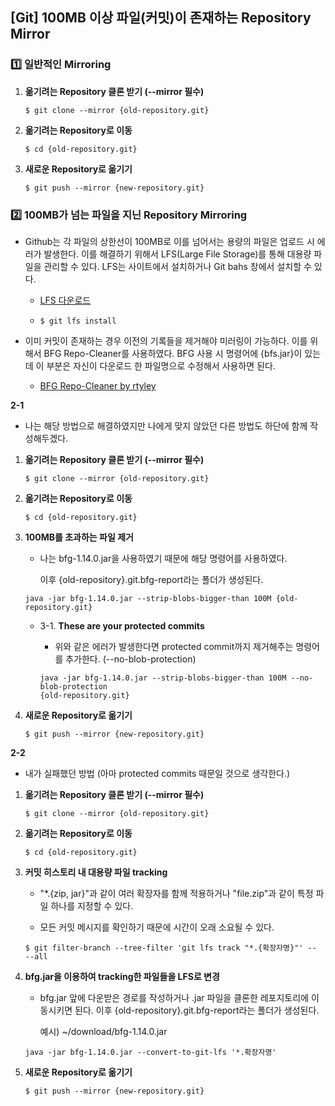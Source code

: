 ## [Git] 100MB 이상 파일(커밋)이 존재하는 Repository Mirror

### 1️⃣ 일반적인 Mirroring

1. **옮기려는 Repository 클론 받기 (--mirror 필수)**
   
   ```git
   $ git clone --mirror {old-repository.git}
   ```

2. **옮기려는 Repository로 이동**
   
   ```git
   $ cd {old-repository.git}
   ```

3. **새로운 Repository로 옮기기**
   
   ```git
   $ git push --mirror {new-repository.git}
   ```



### 2️⃣ 100MB가 넘는 파일을 지닌 Repository Mirroring

- Github는 각 파일의 상한선이 100MB로 이를 넘어서는 용량의 파일은 업로드 시 에러가 발생한다. 이를 해결하기 위해서 LFS(Large File Storage)를 통해 대용량 파일을 관리할 수 있다. LFS는 사이트에서 설치하거나 Git bahs 창에서 설치할 수 있다.
  
  - [LFS 다운로드](https://git-lfs.github.com/)
  
  - ```git
    $ git lfs install
    ```

- 이미 커밋이 존재하는 경우 이전의 기록들을 제거해야 미러링이 가능하다. 이를 위해서 BFG Repo-Cleaner를 사용하였다. BFG 사용 시 명령어에 {bfs.jar}이 있는데 이 부분은 자신이 다운로드 한 파일명으로 수정해서 사용하면 된다.
  
  - [BFG Repo-Cleaner by rtyley](https://rtyley.github.io/bfg-repo-cleaner/)



**2-1**

- 나는 해당 방법으로 해결하였지만 나에게 맞지 않았던 다른 방법도 하단에 함께 작성해두겠다.
1. **옮기려는 Repository 클론 받기 (--mirror 필수)**
   
   ```git
   $ git clone --mirror {old-repository.git}
   ```

2. **옮기려는 Repository로 이동**
   
   ```git
   $ cd {old-repository.git}
   ```

3. **100MB를 초과하는 파일 제거**
   
   - 나는 bfg-1.14.0.jar을 사용하였기 때문에 해당 명령어를 사용하였다.
     
     이후 {old-repository}.git.bfg-report라는 폴더가 생성된다.
   
   ```git
   java -jar bfg-1.14.0.jar --strip-blobs-bigger-than 100M {old-repository.git}
   ```
   
   - 3-1. **These are your protected commits**
     
     - 위와 같은 에러가 발생한다면 protected commit까지 제거해주는 명령어를 추가한다. (--no-blob-protection)
     
     ```git
     java -jar bfg-1.14.0.jar --strip-blobs-bigger-than 100M --no-blob-protection 
     {old-repository.git}
     ```

4. **새로운 Repository로 옮기기**
   
   ```git
   $ git push --mirror {new-repository.git}
   ```



**2-2**

- 내가 실패했던 방법 (아마 protected commits 때문일 것으로 생각한다.)
1. **옮기려는 Repository 클론 받기 (--mirror 필수)**
   
   ```git
   $ git clone --mirror {old-repository.git}
   ```

2. **옮기려는 Repository로 이동**
   
   ```git
   $ cd {old-repository.git}
   ```

3. **커밋 히스토리 내 대용량 파일 tracking**
   
   - "*.{zip, jar}"과 같이 여러 확장자를 함께 적용하거나 "file.zip"과 같이 특정 파일 하나를 지정할 수 있다.
   
   - 모든 커밋 메시지를 확인하기 때문에 시간이 오래 소요될 수 있다.
   
   ```git
   $ git filter-branch --tree-filter 'git lfs track "*.{확장자명}"' -- --all
   ```

4. **bfg.jar을 이용하여 tracking한 파일들을 LFS로 변경**
   
   - bfg.jar 앞에 다운받은 경로를 작성하거나 .jar 파일을 클론한 레포지토리에 이동시키면 된다. 이후 {old-repository}.git.bfg-report라는 폴더가 생성된다.
     
     예시) ~/download/bfg-1.14.0.jar
   
   ```git
   java -jar bfg-1.14.0.jar --convert-to-git-lfs '*.확장자명'
   ```

5. **새로운 Repository로 옮기기**
   
   ```git
   $ git push --mirror {new-repository.git}
   ```


